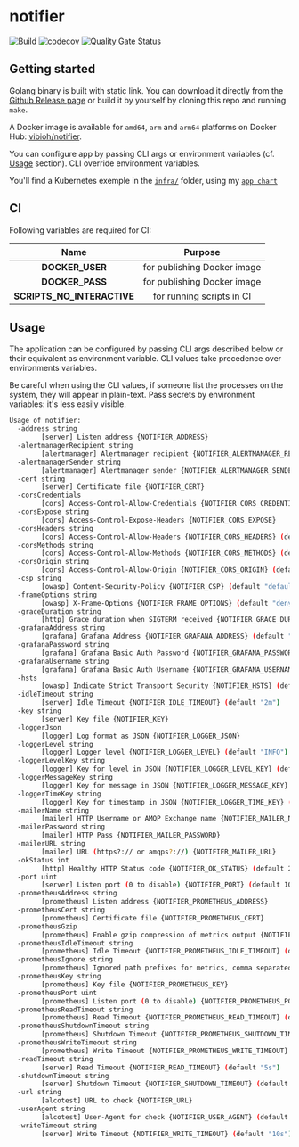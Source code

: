 # notifier

[![Build](https://github.com/ViBiOh/notifier/workflows/Build/badge.svg)](https://github.com/ViBiOh/notifier/actions)
[![codecov](https://codecov.io/gh/ViBiOh/notifier/branch/main/graph/badge.svg)](https://codecov.io/gh/ViBiOh/notifier)
[![Quality Gate Status](https://sonarcloud.io/api/project_badges/measure?project=ViBiOh_notifier&metric=alert_status)](https://sonarcloud.io/dashboard?id=ViBiOh_notifier)

## Getting started

Golang binary is built with static link. You can download it directly from the [Github Release page](https://github.com/ViBiOh/notifier/releases) or build it by yourself by cloning this repo and running `make`.

A Docker image is available for `amd64`, `arm` and `arm64` platforms on Docker Hub: [vibioh/notifier](https://hub.docker.com/r/vibioh/notifier/tags).

You can configure app by passing CLI args or environment variables (cf. [Usage](#usage) section). CLI override environment variables.

You'll find a Kubernetes exemple in the [`infra/`](infra/) folder, using my [`app chart`](https://github.com/ViBiOh/charts/tree/main/app)

## CI

Following variables are required for CI:

|            Name            |           Purpose           |
| :------------------------: | :-------------------------: |
|      **DOCKER_USER**       | for publishing Docker image |
|      **DOCKER_PASS**       | for publishing Docker image |
| **SCRIPTS_NO_INTERACTIVE** |  for running scripts in CI  |

## Usage

The application can be configured by passing CLI args described below or their equivalent as environment variable. CLI values take precedence over environments variables.

Be careful when using the CLI values, if someone list the processes on the system, they will appear in plain-text. Pass secrets by environment variables: it's less easily visible.

```bash
Usage of notifier:
  -address string
        [server] Listen address {NOTIFIER_ADDRESS}
  -alertmanagerRecipient string
        [alertmanager] Alertmanager recipient {NOTIFIER_ALERTMANAGER_RECIPIENT}
  -alertmanagerSender string
        [alertmanager] Alertmanager sender {NOTIFIER_ALERTMANAGER_SENDER}
  -cert string
        [server] Certificate file {NOTIFIER_CERT}
  -corsCredentials
        [cors] Access-Control-Allow-Credentials {NOTIFIER_CORS_CREDENTIALS}
  -corsExpose string
        [cors] Access-Control-Expose-Headers {NOTIFIER_CORS_EXPOSE}
  -corsHeaders string
        [cors] Access-Control-Allow-Headers {NOTIFIER_CORS_HEADERS} (default "Content-Type")
  -corsMethods string
        [cors] Access-Control-Allow-Methods {NOTIFIER_CORS_METHODS} (default "GET")
  -corsOrigin string
        [cors] Access-Control-Allow-Origin {NOTIFIER_CORS_ORIGIN} (default "*")
  -csp string
        [owasp] Content-Security-Policy {NOTIFIER_CSP} (default "default-src 'self'; base-uri 'self'")
  -frameOptions string
        [owasp] X-Frame-Options {NOTIFIER_FRAME_OPTIONS} (default "deny")
  -graceDuration string
        [http] Grace duration when SIGTERM received {NOTIFIER_GRACE_DURATION} (default "30s")
  -grafanaAddress string
        [grafana] Grafana Address {NOTIFIER_GRAFANA_ADDRESS} (default "http://grafana")
  -grafanaPassword string
        [grafana] Grafana Basic Auth Password {NOTIFIER_GRAFANA_PASSWORD}
  -grafanaUsername string
        [grafana] Grafana Basic Auth Username {NOTIFIER_GRAFANA_USERNAME}
  -hsts
        [owasp] Indicate Strict Transport Security {NOTIFIER_HSTS} (default true)
  -idleTimeout string
        [server] Idle Timeout {NOTIFIER_IDLE_TIMEOUT} (default "2m")
  -key string
        [server] Key file {NOTIFIER_KEY}
  -loggerJson
        [logger] Log format as JSON {NOTIFIER_LOGGER_JSON}
  -loggerLevel string
        [logger] Logger level {NOTIFIER_LOGGER_LEVEL} (default "INFO")
  -loggerLevelKey string
        [logger] Key for level in JSON {NOTIFIER_LOGGER_LEVEL_KEY} (default "level")
  -loggerMessageKey string
        [logger] Key for message in JSON {NOTIFIER_LOGGER_MESSAGE_KEY} (default "message")
  -loggerTimeKey string
        [logger] Key for timestamp in JSON {NOTIFIER_LOGGER_TIME_KEY} (default "time")
  -mailerName string
        [mailer] HTTP Username or AMQP Exchange name {NOTIFIER_MAILER_NAME} (default "mailer")
  -mailerPassword string
        [mailer] HTTP Pass {NOTIFIER_MAILER_PASSWORD}
  -mailerURL string
        [mailer] URL (https?:// or amqps?://) {NOTIFIER_MAILER_URL}
  -okStatus int
        [http] Healthy HTTP Status code {NOTIFIER_OK_STATUS} (default 204)
  -port uint
        [server] Listen port (0 to disable) {NOTIFIER_PORT} (default 1080)
  -prometheusAddress string
        [prometheus] Listen address {NOTIFIER_PROMETHEUS_ADDRESS}
  -prometheusCert string
        [prometheus] Certificate file {NOTIFIER_PROMETHEUS_CERT}
  -prometheusGzip
        [prometheus] Enable gzip compression of metrics output {NOTIFIER_PROMETHEUS_GZIP}
  -prometheusIdleTimeout string
        [prometheus] Idle Timeout {NOTIFIER_PROMETHEUS_IDLE_TIMEOUT} (default "10s")
  -prometheusIgnore string
        [prometheus] Ignored path prefixes for metrics, comma separated {NOTIFIER_PROMETHEUS_IGNORE}
  -prometheusKey string
        [prometheus] Key file {NOTIFIER_PROMETHEUS_KEY}
  -prometheusPort uint
        [prometheus] Listen port (0 to disable) {NOTIFIER_PROMETHEUS_PORT} (default 9090)
  -prometheusReadTimeout string
        [prometheus] Read Timeout {NOTIFIER_PROMETHEUS_READ_TIMEOUT} (default "5s")
  -prometheusShutdownTimeout string
        [prometheus] Shutdown Timeout {NOTIFIER_PROMETHEUS_SHUTDOWN_TIMEOUT} (default "5s")
  -prometheusWriteTimeout string
        [prometheus] Write Timeout {NOTIFIER_PROMETHEUS_WRITE_TIMEOUT} (default "10s")
  -readTimeout string
        [server] Read Timeout {NOTIFIER_READ_TIMEOUT} (default "5s")
  -shutdownTimeout string
        [server] Shutdown Timeout {NOTIFIER_SHUTDOWN_TIMEOUT} (default "10s")
  -url string
        [alcotest] URL to check {NOTIFIER_URL}
  -userAgent string
        [alcotest] User-Agent for check {NOTIFIER_USER_AGENT} (default "Alcotest")
  -writeTimeout string
        [server] Write Timeout {NOTIFIER_WRITE_TIMEOUT} (default "10s")
```
